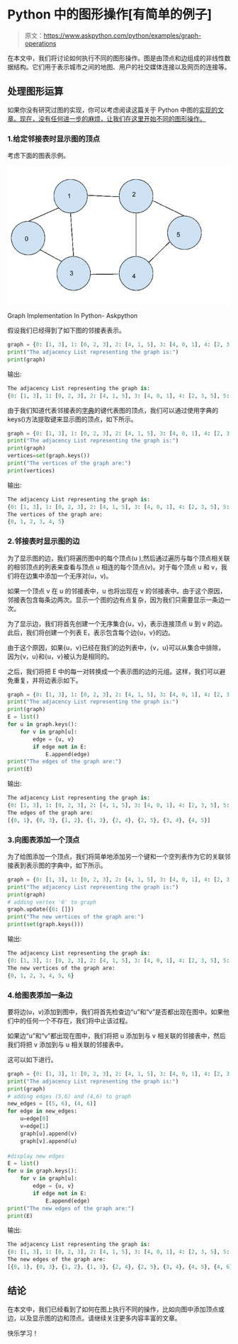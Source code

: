 # Python 中的图形操作[有简单的例子]

> 原文：<https://www.askpython.com/python/examples/graph-operations>

在本文中，我们将讨论如何执行不同的图形操作。图是由顶点和边组成的非线性数据结构。它们用于表示城市之间的地图、用户的社交媒体连接以及网页的连接等。

## 处理图形运算

如果你没有研究过图的实现，你可以考虑阅读这篇关于 Python 中图的[实现的文章。现在，没有任何进一步的麻烦，让我们在这里开始不同的图形操作。](https://www.askpython.com/python/examples/graph-in-python)

### 1.给定邻接表时显示图的顶点

考虑下面的图表示例。

![Graph Implementation In Python](img/5881ab97e34a7a44225b1fb5ded95f10.png)

Graph Implementation In Python- Askpython

假设我们已经得到了如下图的邻接表表示。

```py
graph = {0: [1, 3], 1: [0, 2, 3], 2: [4, 1, 5], 3: [4, 0, 1], 4: [2, 3, 5], 5: [4, 2]}
print("The adjacency List representing the graph is:")
print(graph)

```

输出:

```py
The adjacency List representing the graph is:
{0: [1, 3], 1: [0, 2, 3], 2: [4, 1, 5], 3: [4, 0, 1], 4: [2, 3, 5], 5: [4, 2]}

```

由于我们知道代表邻接表的[字典](https://www.askpython.com/python/dictionary/python-dictionary-comprehension)的键代表图的顶点，我们可以通过使用字典的 keys()方法提取键来显示图的顶点，如下所示。

```py
graph = {0: [1, 3], 1: [0, 2, 3], 2: [4, 1, 5], 3: [4, 0, 1], 4: [2, 3, 5], 5: [4, 2]}
print("The adjacency List representing the graph is:")
print(graph)
vertices=set(graph.keys())
print("The vertices of the graph are:")
print(vertices)

```

输出:

```py
The adjacency List representing the graph is:
{0: [1, 3], 1: [0, 2, 3], 2: [4, 1, 5], 3: [4, 0, 1], 4: [2, 3, 5], 5: [4, 2]}
The vertices of the graph are:
{0, 1, 2, 3, 4, 5}

```

### 2.邻接表时显示图的边

为了显示图的边，我们将遍历图中的每个顶点(u ),然后通过遍历与每个顶点相关联的相邻顶点的列表来查看与顶点 u 相连的每个顶点(v)。对于每个顶点 u 和 v，我们将在边集中添加一个无序对(u，v)。

如果一个顶点 v 在 u 的邻接表中，u 也将出现在 v 的邻接表中。由于这个原因，邻接表包含每条边两次。显示一个图的边有点复杂，因为我们只需要显示一条边一次。

为了显示边，我们将首先创建一个无序集合{u，v}，表示连接顶点 u 到 v 的边。此后，我们将创建一个列表 E，表示包含每个边{u，v}的边。

由于这个原因，如果{u，v}已经在我们的边列表中，{v，u}可以从集合中排除，因为{v，u}和{u，v}被认为是相同的。

之后，我们将把 E 中的每一对转换成一个表示图的边的元组。这样，我们可以避免重复，并将边表示如下。

```py
graph = {0: [1, 3], 1: [0, 2, 3], 2: [4, 1, 5], 3: [4, 0, 1], 4: [2, 3, 5], 5: [4, 2]}
print("The adjacency List representing the graph is:")
print(graph)
E = list()
for u in graph.keys():
    for v in graph[u]:
        edge = {u, v}
        if edge not in E:
            E.append(edge)
print("The edges of the graph are:")
print(E)

```

输出:

```py
The adjacency List representing the graph is:
{0: [1, 3], 1: [0, 2, 3], 2: [4, 1, 5], 3: [4, 0, 1], 4: [2, 3, 5], 5: [4, 2]}
The edges of the graph are:
[{0, 1}, {0, 3}, {1, 2}, {1, 3}, {2, 4}, {2, 5}, {3, 4}, {4, 5}]

```

### 3.向图表添加一个顶点

为了给图添加一个顶点，我们将简单地添加另一个键和一个空列表作为它的关联邻接表到表示图的字典中，如下所示。

```py
graph = {0: [1, 3], 1: [0, 2, 3], 2: [4, 1, 5], 3: [4, 0, 1], 4: [2, 3, 5], 5: [4, 2]}
print("The adjacency List representing the graph is:")
print(graph)
# adding vertex '6' to graph
graph.update({6: []})
print("The new vertices of the graph are:")
print(set(graph.keys()))

```

输出:

```py
The adjacency List representing the graph is:
{0: [1, 3], 1: [0, 2, 3], 2: [4, 1, 5], 3: [4, 0, 1], 4: [2, 3, 5], 5: [4, 2]}
The new vertices of the graph are:
{0, 1, 2, 3, 4, 5, 6}

```

### 4.给图表添加一条边

要将边(u，v)添加到图中，我们将首先检查边“u”和“v”是否都出现在图中。如果他们中的任何一个不存在，我们将中止该过程。

如果边“u”和“v”都出现在图中，我们将把 u 添加到与 v 相关联的邻接表中，然后我们将把 v 添加到与 u 相关联的邻接表中。

这可以如下进行。

```py
graph = {0: [1, 3], 1: [0, 2, 3], 2: [4, 1, 5], 3: [4, 0, 1], 4: [2, 3, 5], 5: [4, 2],6:[]}
print("The adjacency List representing the graph is:")
print(graph)
# adding edges (5,6) and (4,6) to graph
new_edges = [(5, 6), (4, 6)]
for edge in new_edges:
    u=edge[0]
    v=edge[1]
    graph[u].append(v)
    graph[v].append(u)

#display new edges
E = list()
for u in graph.keys():
    for v in graph[u]:
        edge = {u, v}
        if edge not in E:
            E.append(edge)
print("The new edges of the graph are:")
print(E)

```

输出:

```py
The adjacency List representing the graph is:
{0: [1, 3], 1: [0, 2, 3], 2: [4, 1, 5], 3: [4, 0, 1], 4: [2, 3, 5], 5: [4, 2], 6: []}
The new edges of the graph are:
[{0, 1}, {0, 3}, {1, 2}, {1, 3}, {2, 4}, {2, 5}, {3, 4}, {4, 5}, {4, 6}, {5, 6}]

```

## 结论

在本文中，我们已经看到了如何在图上执行不同的操作，比如向图中添加顶点或边，以及显示图的边和顶点。请继续关注更多内容丰富的文章。

快乐学习！